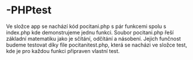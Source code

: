 # -PHPtest
Ve složce app se nachází kód pocitani.php s pár funkcemi spolu s index.php kde demonstrujeme jednu funkci. 
Soubor pocitani.php řeší základní matematiku jako je sčítání, odčítání a násobení.
Jejich funčnost budeme testovat díky file pocitanitest.php, která se nacházi ve složce test, kde je pro každou funkci připraven vlastní test.
